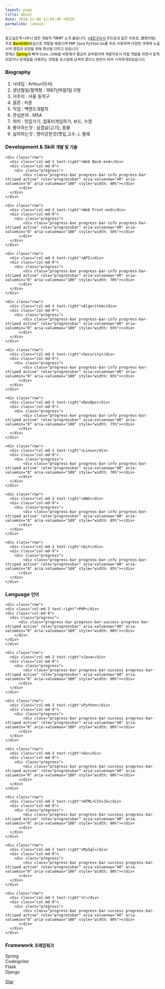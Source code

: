 ```yaml
---
layout: page
title: About
date: 2018-12-08 12:05:00 +0530
permalink: /about/
---
```

<p>
    <small>
    알고싶은게 너무나 많은 개발자 <strong>"아서"</strong> 소개 올립니다. (<a target="_blank" href="https://namu.wiki/w/내%20친구%20아서">내친구아서</a> 주인공과 닮은 이유로..별명이됨)
    <br>
    주로 <mark>BackEND</mark>중심으로 개발을 해왔으며 <kbd>PHP</kbd> <kbd>Java</kbd> <kbd>Python</kbd> <kbd>Go</kbd>를 주로 사용하며 다양한 과제에 노출시켜 경험과 성장을 위해 최선을 다하고 있습니다.
    <br>
    현재는 <mark>Spring</mark>에 빠져 Core, JVM을 비롯해서 열심히 공부중이며 개발자로서 직접 개발을 하면서 알게되었거나 문제점을 극복하는 과정을 포스팅에 남겨야 겠다고 판단이 되어 시작하게되었습니다.    
    </small>
</p>

<div class="panel panel-primary">
  <div class="panel-heading">
    <h3 class="panel-title">Biography</h3>
  </div>
  <div class="panel-body">  
        <ol>
            <li>닉네임 : Arthur(아서)</li>
            <li>생년월일/혈액형 : 1987년6월1일 O형</li>
            <li>거주지 : 서울 동작구</li>
            <li>결혼 : 미혼</li>
            <li>직업 : 백엔드개발자</li>
            <li>관심분야 : MSA</li>
            <li>취미 : 맛집가기, 컴퓨터게임하기, 보드, 수영</li>
            <li>좋아하는것 : 삼겹살(고기), 동물</li>
            <li>싫어하는것 : 향이강한것(깻잎,고수..), 벌레</li>
        </ol>
  </div>
</div>

<div class="page-header">
  <h3>Development & Skill <small>개발 및 기술</small></h3>

    <div class="row">
      <div class="col-md-3 text-right">Web Back-end</div>
      <div class="col-md-9">
        <div class="progress">
            <div class="progress-bar progress-bar-info progress-bar-striped active" role="progressbar" aria-valuenow="40" aria-valuemin="0" aria-valuemax="100" style="width: 80%"></div>
          </div>
      </div>
    </div>
    
    <div class="row">
      <div class="col-md-3 text-right">Web Front-end</div>
      <div class="col-md-9">
        <div class="progress">
            <div class="progress-bar progress-bar-info progress-bar-striped active" role="progressbar" aria-valuenow="40" aria-valuemin="0" aria-valuemax="100" style="width: 50%"></div>
          </div>
      </div>
    </div>
    
    <div class="row">
      <div class="col-md-3 text-right">API</div>
      <div class="col-md-9">
        <div class="progress">
            <div class="progress-bar progress-bar-info progress-bar-striped active" role="progressbar" aria-valuenow="40" aria-valuemin="0" aria-valuemax="100" style="width: 70%"></div>
          </div>
      </div>
    </div>
  
    <div class="row">
      <div class="col-md-3 text-right">Algorithm</div>
      <div class="col-md-9">
        <div class="progress">
            <div class="progress-bar progress-bar-info progress-bar-striped active" role="progressbar" aria-valuenow="40" aria-valuemin="0" aria-valuemax="100" style="width: 55%"></div>
          </div>
      </div>
    </div>
    
    <div class="row">
      <div class="col-md-3 text-right">Security</div>
      <div class="col-md-9">
        <div class="progress">
            <div class="progress-bar progress-bar-info progress-bar-striped active" role="progressbar" aria-valuenow="40" aria-valuemin="0" aria-valuemax="100" style="width: 65%"></div>
          </div>
      </div>
    </div>
    
    <div class="row">
      <div class="col-md-3 text-right">DevOps</div>
      <div class="col-md-9">
        <div class="progress">
            <div class="progress-bar progress-bar-info progress-bar-striped active" role="progressbar" aria-valuenow="40" aria-valuemin="0" aria-valuemax="100" style="width: 75%"></div>
          </div>
      </div>
    </div>
    
    <div class="row">
      <div class="col-md-3 text-right">Linux</div>
      <div class="col-md-9">
        <div class="progress">
            <div class="progress-bar progress-bar-info progress-bar-striped active" role="progressbar" aria-valuenow="40" aria-valuemin="0" aria-valuemax="100" style="width: 70%"></div>
          </div>
      </div>
    </div>
  
    <div class="row">
      <div class="col-md-3 text-right">AWS</div>
      <div class="col-md-9">
        <div class="progress">
            <div class="progress-bar progress-bar-info progress-bar-striped active" role="progressbar" aria-valuenow="40" aria-valuemin="0" aria-valuemax="100" style="width: 85%"></div>
          </div>
      </div>
    </div>
    
    <div class="row">
      <div class="col-md-3 text-right">Git</div>
      <div class="col-md-9">
        <div class="progress">
            <div class="progress-bar progress-bar-info progress-bar-striped active" role="progressbar" aria-valuenow="40" aria-valuemin="0" aria-valuemax="100" style="width: 85%"></div>
          </div>
      </div>
    </div>
  
</div>

<div class="page-header">
  <h3>Language <small>언어</small></h3>
  
    <div class="row">
    <div class="col-md-3 text-right">PHP</div>
    <div class="col-md-9">
      <div class="progress">
          <div class="progress-bar progress-bar-success progress-bar-striped active" role="progressbar" aria-valuenow="40" aria-valuemin="0" aria-valuemax="100" style="width: 80%"></div>
        </div>
    </div>
    </div>
  
    <div class="row">
      <div class="col-md-3 text-right">Java</div>
      <div class="col-md-9">
        <div class="progress">
            <div class="progress-bar progress-bar-success progress-bar-striped active" role="progressbar" aria-valuenow="40" aria-valuemin="0" aria-valuemax="100" style="width: 80%"></div>
          </div>
      </div>
    </div>
    
    <div class="row">
      <div class="col-md-3 text-right">Python</div>
      <div class="col-md-9">
        <div class="progress">
            <div class="progress-bar progress-bar-success progress-bar-striped active" role="progressbar" aria-valuenow="40" aria-valuemin="0" aria-valuemax="100" style="width: 80%"></div>
          </div>
      </div>
    </div>
    
    <div class="row">
      <div class="col-md-3 text-right">Go</div>
      <div class="col-md-9">
        <div class="progress">
            <div class="progress-bar progress-bar-success progress-bar-striped active" role="progressbar" aria-valuenow="40" aria-valuemin="0" aria-valuemax="100" style="width: 80%"></div>
          </div>
      </div>
    </div>
    
    <div class="row">
      <div class="col-md-3 text-right">HTML+CSS+JS</div>
      <div class="col-md-9">
        <div class="progress">
            <div class="progress-bar progress-bar-success progress-bar-striped active" role="progressbar" aria-valuenow="40" aria-valuemin="0" aria-valuemax="100" style="width: 80%"></div>
          </div>
      </div>
    </div>
    
    <div class="row">
      <div class="col-md-3 text-right">MySql</div>
      <div class="col-md-9">
        <div class="progress">
            <div class="progress-bar progress-bar-success progress-bar-striped active" role="progressbar" aria-valuenow="40" aria-valuemin="0" aria-valuemax="100" style="width: 80%"></div>
          </div>
      </div>
    </div>
    
    <div class="row">
      <div class="col-md-3 text-right">C</div>
      <div class="col-md-9">
        <div class="progress">
            <div class="progress-bar progress-bar-success progress-bar-striped active" role="progressbar" aria-valuenow="40" aria-valuemin="0" aria-valuemax="100" style="width: 80%"></div>
          </div>
      </div>
    </div>
  
</div>

<div class="page-header">
  <h3>Framework <small>프레임워크</small></h3>
  
  <div class="row">
    <div class="col-md-3 text-right">Spring</div>
    <div class="col-md-9">
      <div class="progress">
          <div class="progress-bar progress-bar-danger progress-bar-striped active" role="progressbar" aria-valuenow="40" aria-valuemin="0" aria-valuemax="100" style="width: 65%"></div>
        </div>
    </div>
  </div>
  
  <div class="row">
    <div class="col-md-3 text-right">Codeigniter</div>
    <div class="col-md-9">
      <div class="progress">
          <div class="progress-bar progress-bar-danger progress-bar-striped active" role="progressbar" aria-valuenow="40" aria-valuemin="0" aria-valuemax="100" style="width: 85%"></div>
        </div>
    </div>
  </div>
  
  <div class="row">
    <div class="col-md-3 text-right">Flask</div>
    <div class="col-md-9">
      <div class="progress">
          <div class="progress-bar progress-bar-danger progress-bar-striped active" role="progressbar" aria-valuenow="40" aria-valuemin="0" aria-valuemax="100" style="width: 70%"></div>
        </div>
    </div>
  </div>
  
  <div class="row">
    <div class="col-md-3 text-right">Django</div>
    <div class="col-md-9">
      <div class="progress">
          <div class="progress-bar progress-bar-danger progress-bar-striped active" role="progressbar" aria-valuenow="40" aria-valuemin="0" aria-valuemax="100" style="width: 75%"></div>
        </div>
    </div>
  </div>
</div>

<a class="github-button" href="https://github.com/choi-hye-min" data-style="mega" data-count-href="https://github.com/choi-hye-min/choi-hye-min.github.io" data-count-api="https://github.com/choi-hye-min/choi-hye-min.github.io#stargazers_count" data-count-aria-label="# stargazers on GitHub" aria-label="Star arthur on GitHub">Star</a>
<script async defer src="https://buttons.github.io/buttons.js"></script>